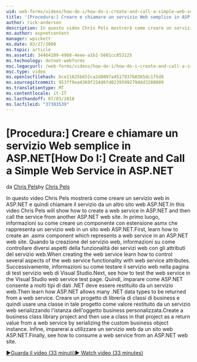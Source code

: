 ```yaml
---
uid: web-forms/videos/how-do-i/how-do-i-create-and-call-a-simple-web-service-in-aspnet
title: '[Procedura:] Creare e chiamare un servizio Web semplice in ASP.NET | Microsoft Docs'
author: rick-anderson
description: In questo video Chris Pels mostrerà come creare un servizio web in ASP.NET e quindi chiamare il servizio da un altro sito web ASP.NET. In primo luogo, imparare a creare...
ms.author: aspnetcontent
manager: wpickett
ms.date: 03/27/2008
ms.topic: article
ms.assetid: 34464109-4968-4eee-a1b1-5601cc853125
ms.technology: dotnet-webforms
msc.legacyurl: /web-forms/videos/how-do-i/how-do-i-create-and-call-a-simple-web-service-in-aspnet
msc.type: video
ms.openlocfilehash: bce11025b652ca2d8097a4517937b8365dc1f5d8
ms.sourcegitcommit: 953ff9ea4369f154d6fd0239599279ddd3280009
ms.translationtype: MT
ms.contentlocale: it-IT
ms.lasthandoff: 07/03/2018
ms.locfileid: "37383539"
---
```

<a name="how-do-i-create-and-call-a-simple-web-service-in-aspnet"></a><span data-ttu-id="e407c-104">[Procedura:] Creare e chiamare un servizio Web semplice in ASP.NET</span><span class="sxs-lookup"><span data-stu-id="e407c-104">[How Do I:] Create and Call a Simple Web Service in ASP.NET</span></span>
====================
<span data-ttu-id="e407c-105">da [Chris Pels](https://twitter.com/chrispels)</span><span class="sxs-lookup"><span data-stu-id="e407c-105">by [Chris Pels](https://twitter.com/chrispels)</span></span>

<span data-ttu-id="e407c-106">In questo video Chris Pels mostrerà come creare un servizio web in ASP.NET e quindi chiamare il servizio da un altro sito web ASP.NET.</span><span class="sxs-lookup"><span data-stu-id="e407c-106">In this video Chris Pels will show how to create a web service in ASP.NET and then call the service from another ASP.NET web site.</span></span> <span data-ttu-id="e407c-107">In primo luogo, informazioni su come creare un componente con estensione asmx che rappresenta un servizio web in un sito web ASP.NET.</span><span class="sxs-lookup"><span data-stu-id="e407c-107">First, learn how to create an .asmx component which represents a web service in an ASP.NET web site.</span></span> <span data-ttu-id="e407c-108">Quando la creazione del servizio web, informazioni su come controllare diversi aspetti della funzionalità dei servizi web con gli attributi del servizio web.</span><span class="sxs-lookup"><span data-stu-id="e407c-108">When creating the web service learn how to control several aspects of the web service functionality with web service attributes.</span></span> <span data-ttu-id="e407c-109">Successivamente, informazioni su come testare il servizio web nella pagina di test servizio web di Visual Studio.</span><span class="sxs-lookup"><span data-stu-id="e407c-109">Next, see how to test the web service in the Visual Studio web service test page.</span></span> <span data-ttu-id="e407c-110">Quindi, imparare come ASP.NET consente a molti tipi di dati .NET deve essere restituito da un servizio web.</span><span class="sxs-lookup"><span data-stu-id="e407c-110">Then learn how ASP.NET allows many .NET data types to be returned from a web service.</span></span> <span data-ttu-id="e407c-111">Creare un progetto di libreria di classi di business e quindi usare una classe in tale progetto come valore restituito da un servizio web serializzando l'istanza dell'oggetto business personalizzata.</span><span class="sxs-lookup"><span data-stu-id="e407c-111">Create a business class library project and then use a class in that project as a return value from a web service by serializing the custom business object instance.</span></span> <span data-ttu-id="e407c-112">Infine, imparerai a utilizzare un servizio web da un sito web ASP.NET.</span><span class="sxs-lookup"><span data-stu-id="e407c-112">Finally, see how to consume a web service from an ASP.NET web site.</span></span>

[<span data-ttu-id="e407c-113">&#9654;Guarda il video (33 minuti)</span><span class="sxs-lookup"><span data-stu-id="e407c-113">&#9654; Watch video (33 minutes)</span></span>](https://channel9.msdn.com/Blogs/ASP-NET-Site-Videos/how-do-i-create-and-call-a-simple-web-service-in-aspnet)
